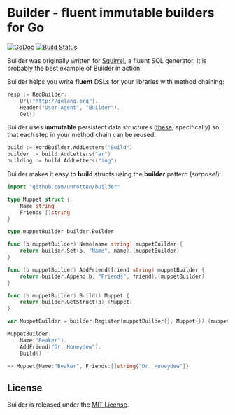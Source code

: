 # Builder - fluent immutable builders for Go

[![GoDoc](https://godoc.org/github.com/unrotten/builder?status.png)](https://godoc.org/github.com/unrotten/builder)
[![Build Status](https://travis-ci.org/unrotten/builder.png?branch=master)](https://travis-ci.org/unrotten/builder)

Builder was originally written for
[Squirrel](https://github.com/unrotten/squirrel), a fluent SQL generator. It
is probably the best example of Builder in action.

Builder helps you write **fluent** DSLs for your libraries with method chaining:

```go
resp := ReqBuilder.
    Url("http://golang.org").
    Header("User-Agent", "Builder").
    Get()
```

Builder uses **immutable** persistent data structures
([these](https://github.com/mndrix/ps), specifically)
so that each step in your method chain can be reused:

```go
build := WordBuilder.AddLetters("Build")
builder := build.AddLetters("er")
building := build.AddLetters("ing")
```

Builder makes it easy to **build** structs using the **builder** pattern
(*surprise!*):

```go
import "github.com/unrotten/builder"

type Muppet struct {
    Name string
    Friends []string
}

type muppetBuilder builder.Builder

func (b muppetBuilder) Name(name string) muppetBuilder {
    return builder.Set(b, "Name", name).(muppetBuilder)
}

func (b muppetBuilder) AddFriend(friend string) muppetBuilder {
    return builder.Append(b, "Friends", friend).(muppetBuilder)
}

func (b muppetBuilder) Build() Muppet {
    return builder.GetStruct(b).(Muppet)
}

var MuppetBuilder = builder.Register(muppetBuilder{}, Muppet{}).(muppetBuilder)
```
```go
MuppetBuilder.
    Name("Beaker").
    AddFriend("Dr. Honeydew").
    Build()

=> Muppet{Name:"Beaker", Friends:[]string{"Dr. Honeydew"}}
```

## License

Builder is released under the
[MIT License](http://www.opensource.org/licenses/MIT).
